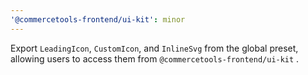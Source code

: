 ```yaml
---
'@commercetools-frontend/ui-kit': minor
---
```


Export `LeadingIcon`, `CustomIcon`, and `InlineSvg` from the global preset, allowing users to access them from `@commercetools-frontend/ui-kit` .
